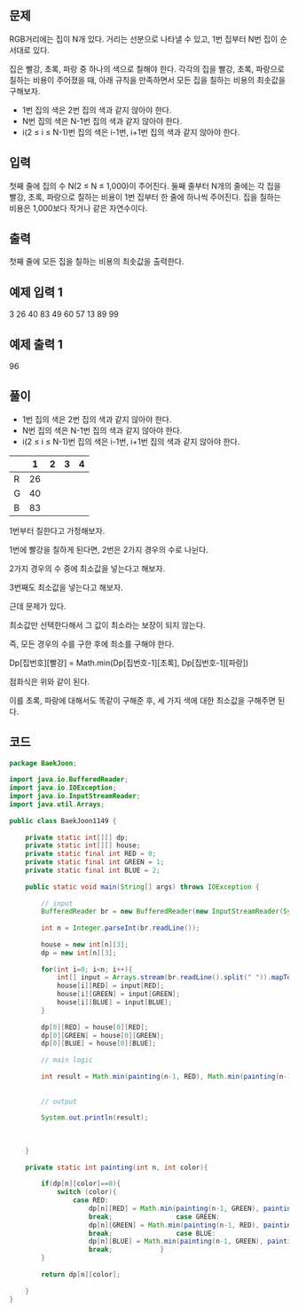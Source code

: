 ## 문제

RGB거리에는 집이 N개 있다. 거리는 선분으로 나타낼 수 있고, 1번 집부터 N번 집이 순서대로 있다.

집은 빨강, 초록, 파랑 중 하나의 색으로 칠해야 한다. 각각의 집을 빨강, 초록, 파랑으로 칠하는 비용이 주어졌을 때, 아래 규칙을 만족하면서 모든 집을 칠하는 비용의 최솟값을 구해보자.

- 1번 집의 색은 2번 집의 색과 같지 않아야 한다.
- N번 집의 색은 N-1번 집의 색과 같지 않아야 한다.
- i(2 ≤ i ≤ N-1)번 집의 색은 i-1번, i+1번 집의 색과 같지 않아야 한다.

## 입력

첫째 줄에 집의 수 N(2 ≤ N ≤ 1,000)이 주어진다. 둘째 줄부터 N개의 줄에는 각 집을 빨강, 초록, 파랑으로 칠하는 비용이 1번 집부터 한 줄에 하나씩 주어진다. 집을 칠하는 비용은 1,000보다 작거나 같은 자연수이다.

## 출력

첫째 줄에 모든 집을 칠하는 비용의 최솟값을 출력한다.

## 예제 입력 1

3
26 40 83
49 60 57
13 89 99

## 예제 출력 1

96

## 풀이

- 1번 집의 색은 2번 집의 색과 같지 않아야 한다.
- N번 집의 색은 N-1번 집의 색과 같지 않아야 한다.
- i(2 ≤ i ≤ N-1)번 집의 색은 i-1번, i+1번 집의 색과 같지 않아야 한다.

|     | 1   | 2   | 3   | 4   |
| --- | --- | --- | --- | --- |
| R   | 26  |     |     |     |
| G   | 40  |     |     |     |
| B   | 83  |     |     |     |

1번부터 칠한다고 가정해보자.

1번에 빨강을 칠하게 된다면, 2번은 2가지 경우의 수로 나뉜다.

2가지 경우의 수 중에 최소값을 넣는다고 해보자.

3번째도 최소값을 넣는다고 해보자.

근데 문제가 있다.

최소값만 선택한다해서 그 값이 최소라는 보장이 되지 않는다.

즉, 모든 경우의 수를 구한 후에 최소를 구해야 한다.

Dp\[집번호]\[빨강] = Math.min(Dp\[집번호-1]\[초록], Dp\[집번호-1]\[파랑])

점화식은 위와 같이 된다.

이를 초록, 파랑에 대해서도 똑같이 구해준 후, 세 가지 색에 대한 최소값을 구해주면 된다.

## 코드


```java
package BaekJoon;  
  
import java.io.BufferedReader;  
import java.io.IOException;  
import java.io.InputStreamReader;  
import java.util.Arrays;  
  
public class BaekJoon1149 {  
  
    private static int[][] dp;  
    private static int[][] house;  
    private static final int RED = 0;  
    private static final int GREEN = 1;  
    private static final int BLUE = 2;  
  
    public static void main(String[] args) throws IOException {  
  
        // input  
        BufferedReader br = new BufferedReader(new InputStreamReader(System.in));  
  
        int n = Integer.parseInt(br.readLine());  
  
        house = new int[n][3];  
        dp = new int[n][3];  
  
        for(int i=0; i<n; i++){  
            int[] input = Arrays.stream(br.readLine().split(" ")).mapToInt(Integer::parseInt).toArray();  
            house[i][RED] = input[RED];  
            house[i][GREEN] = input[GREEN];  
            house[i][BLUE] = input[BLUE];  
        }  
  
        dp[0][RED] = house[0][RED];  
        dp[0][GREEN] = house[0][GREEN];  
        dp[0][BLUE] = house[0][BLUE];  
  
        // main logic  
  
        int result = Math.min(painting(n-1, RED), Math.min(painting(n-1, GREEN), painting(n-1, BLUE)));  
  
  
        // output  
  
        System.out.println(result);  
  
  
  
    }  
  
    private static int painting(int n, int color){  
  
        if(dp[n][color]==0){  
            switch (color){  
                case RED:  
                    dp[n][RED] = Math.min(painting(n-1, GREEN), painting(n-1, BLUE)) + house[n][RED];  
                    break;                case GREEN:  
                    dp[n][GREEN] = Math.min(painting(n-1, RED), painting(n-1, BLUE)) + house[n][GREEN];  
                    break;                case BLUE:  
                    dp[n][BLUE] = Math.min(painting(n-1, GREEN), painting(n-1, RED)) + house[n][BLUE];  
                    break;            }  
        }  
  
        return dp[n][color];  
  
    }  
}
```